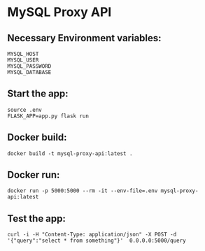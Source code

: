 # MySQL Proxy API

## Necessary Environment variables:

```
MYSQL_HOST
MYSQL_USER
MYSQL_PASSWORD
MYSQL_DATABASE
```

## Start the app:

```
source .env
FLASK_APP=app.py flask run
```

## Docker build:

```
docker build -t mysql-proxy-api:latest .
```

## Docker run:

```
docker run -p 5000:5000 --rm -it --env-file=.env mysql-proxy-api:latest
```

## Test the app:

```
curl -i -H "Content-Type: application/json" -X POST -d '{"query":"select * from something"}'  0.0.0.0:5000/query
```
